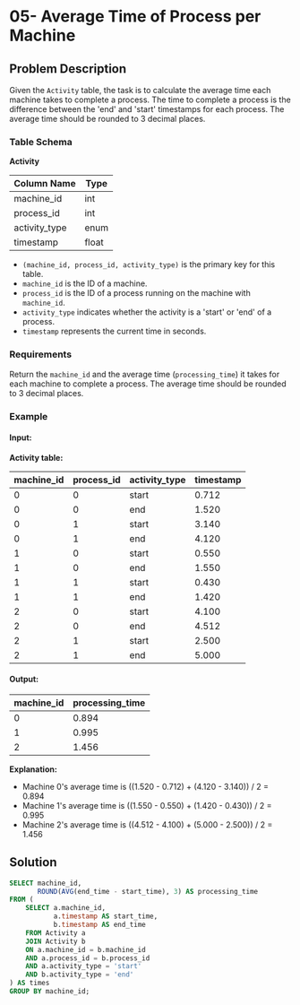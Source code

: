 # 05- Average Time of Process per Machine
## Problem Description

Given the `Activity` table, the task is to calculate the average time each machine takes to complete a process. The time to complete a process is the difference between the 'end' and 'start' timestamps for each process. The average time should be rounded to 3 decimal places.

### Table Schema

**Activity**

| Column Name    | Type    |
|----------------|---------|
| machine_id     | int     |
| process_id     | int     |
| activity_type  | enum    |
| timestamp      | float   |

- `(machine_id, process_id, activity_type)` is the primary key for this table.
- `machine_id` is the ID of a machine.
- `process_id` is the ID of a process running on the machine with `machine_id`.
- `activity_type` indicates whether the activity is a 'start' or 'end' of a process.
- `timestamp` represents the current time in seconds.

### Requirements

Return the `machine_id` and the average time (`processing_time`) it takes for each machine to complete a process. The average time should be rounded to 3 decimal places.

### Example

#### Input:

**Activity table:**

| machine_id | process_id | activity_type | timestamp |
|------------|------------|---------------|-----------|
| 0          | 0          | start         | 0.712     |
| 0          | 0          | end           | 1.520     |
| 0          | 1          | start         | 3.140     |
| 0          | 1          | end           | 4.120     |
| 1          | 0          | start         | 0.550     |
| 1          | 0          | end           | 1.550     |
| 1          | 1          | start         | 0.430     |
| 1          | 1          | end           | 1.420     |
| 2          | 0          | start         | 4.100     |
| 2          | 0          | end           | 4.512     |
| 2          | 1          | start         | 2.500     |
| 2          | 1          | end           | 5.000     |

#### Output:

| machine_id | processing_time |
|------------|-----------------|
| 0          | 0.894           |
| 1          | 0.995           |
| 2          | 1.456           |

**Explanation:**
- Machine 0's average time is ((1.520 - 0.712) + (4.120 - 3.140)) / 2 = 0.894
- Machine 1's average time is ((1.550 - 0.550) + (1.420 - 0.430)) / 2 = 0.995
- Machine 2's average time is ((4.512 - 4.100) + (5.000 - 2.500)) / 2 = 1.456

## Solution

```sql
SELECT machine_id,
       ROUND(AVG(end_time - start_time), 3) AS processing_time
FROM (
    SELECT a.machine_id,
           a.timestamp AS start_time,
           b.timestamp AS end_time
    FROM Activity a
    JOIN Activity b
    ON a.machine_id = b.machine_id
    AND a.process_id = b.process_id
    AND a.activity_type = 'start'
    AND b.activity_type = 'end'
) AS times
GROUP BY machine_id;
```